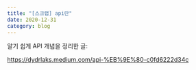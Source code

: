 ```yaml
---
title: "[스크랩] api란"
date: 2020-12-31
category: blog
---
```


알기 쉽게 API 개념을 정리한 글:

<https://dydrlaks.medium.com/api-%EB%9E%80-c0fd6222d34c>
